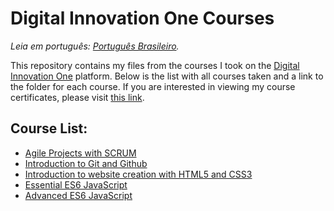 # Digital Innovation One Courses

_Leia em português: [Português Brasileiro](README.md)._

This repository contains my files from the courses I took on the [Digital Innovation One](https://www.dio.me/) platform. Below is the list with all courses taken and a link to the folder for each course. If you are interested in viewing my course certificates, please visit [this link](https://github.com/gabrielluciano/certificados/).

## Course List:

- [Agile Projects with SCRUM](/cursos/projetos-ageis-com-scrum/)
- [Introduction to Git and Github](/cursos/introducao-ao-git/)
- [Introduction to website creation with HTML5 and CSS3](/cursos/introducao-ao-html5-e-css3/)
- [Essential ES6 JavaScript](/cursos/javascript-es6-essencial/)
- [Advanced ES6 JavaScript](/cursos/javascript-es6-avancado/)

